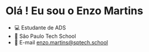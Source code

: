 <h1>Olá ! Eu sou o Enzo Martins </h1>

- 💻 Estudante de ADS
- 🏢 São Paulo Tech School
- 📧 E-mail enzo.martins@sptech.school
